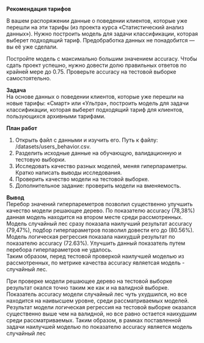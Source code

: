 **Рекомендация тарифов**

В вашем распоряжении данные о поведении клиентов, которые уже перешли на эти тарифы (из проекта курса «Статистический анализ данных»). Нужно построить модель для задачи классификации, которая выберет подходящий тариф. Предобработка данных не понадобится — вы её уже сделали.

Постройте модель с максимально большим значением accuracy. Чтобы сдать проект успешно, нужно довести долю правильных ответов по крайней мере до 0.75. Проверьте accuracy на тестовой выборке самостоятельно.

**Задача**  
На основе данных о поведении клиентов, которые уже перешли на новые тарифы: «Смарт» или «Ультра», построить модель для задачи классификации, которая выберет подходящий тариф для клиентов, пользующихся архивными тарифами.  


**План работ**  
1. Открыть файл с данными и изучить его. Путь к файлу: /datasets/users_behavior.csv.   
2. Разделить исходные данные на обучающую, валидационную и тестовую выборки.  
3. Исследовать качество разных моделей, меняя гиперпараметры. Кратко написать выводы исследования.  
4. Проверить качество модели на тестовой выборке.  
5. Дополнительное задание: проверить модели на вменяемость.   

**Вывод**  
Перебор значений гиперпареметров позволил существенно улучшить качество модели решающее дерево. По показателю accuracy (78,38%) данная модель находится на втором месте среди рассмотренных.  
Модель случайный лес сразу показала наилучший результат accuracy (79,47%), подбор гиперпараметров позволил довести его до (80.56%).  
Модель логическая регрессия показала наихудшй результат по показателю accuracy (72.63%). Улучшить данный показатель путем перебора гиперпараметров не удалось.  
Таким образом, перед тестовой проверкой наилучшей моделью из рассмотренных, по метрике качества accuracy являетсая модель - случайный лес.  

При проверке модели решающее дерево на тестовой выборке результат окался точно таким же как и на валидной выборке.
Показатель accuracy модели случайный лес чуть ухудшился, но все находится на наивысшем уровне, среди рассматриваемых моделей.
Результат модели логическая регрессия на тестовой выборке оказался существенно выше чем на валидной, но все равно остается наихудшим среди рассматриваемых.
Таким образом, в рамках поставленной задачи наилучшей моделью по показателю accuracy является модель случайный лес
